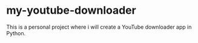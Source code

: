 # my-youtube-downloader
This is a personal project where i will create a YouTube downloader app in Python.
